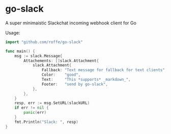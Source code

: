 # go-slack

A super minimaistic Slackchat incoming webhook client for Go

Usage:

```go
import "github.com/roffe/go-slack"

func main() {
    msg := slack.Message{
        Attachements: []slack.Attachment{
            slack.Attachment{
                Fallback: "Text message for fallback for text clients",
                Color:    "good",
                Text:     "This *supports* _markdown_",
                Footer:   "send by go-slack",
            },
        },
    }
    resp, err := msg.SetURL(slackURL)
    if err != nil {
        panic(err)
    }
    fmt.Println("Slack: ", resp)
}
```
